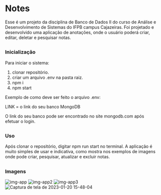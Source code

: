 # Notes

Esse é um projeto da disciplina de Banco de Dados II do curso de Análise e Desenvolvimento de Sistemas do IFPB campus Cajazeiras. Foi projetado e desenvolvido uma aplicação de anotações, onde o usuário poderá criar, editar, deletar e pesquisar notas.

##

### Inicialização

Para iniciar o sistema:

1. clonar repositório.
2. criar um arquivo .env na pasta raiz.
3. npm i
4. npm start


Exemplo de como deve ser feito o arquivo .env:

LINK = o link do seu banco MongoDB 

O link do seu banco pode ser encontrado no site mongodb.com após efetuar o login.

##

### Uso

Após clonar o repositório, digitar npm run start no terminal. A aplicação é muito simples de usar e indicativa, como mostra nos exemplos de imagens onde pode criar, pesquisar, atualizar e excluir notas.

##

### Imagens 

![img-app](https://user-images.githubusercontent.com/96030731/213621083-41cd7f00-c08d-4700-93dd-6d30e7cf1bb6.png)
![img-app2](https://user-images.githubusercontent.com/96030731/213621086-b1c933e3-8595-438e-bc07-f02cc585ace2.png)
![img-app3](https://user-images.githubusercontent.com/96030731/213621091-5e56194c-0359-4f1a-9662-d4d4a7fc6063.png)
![Captura de tela de 2023-01-20 15-48-04](https://user-images.githubusercontent.com/96030731/213781477-4dca1bf5-e74a-47cf-a7bd-deb763eb4d78.png)

